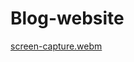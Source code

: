 # Blog-website
[screen-capture.webm](https://github.com/SreeramAditya/Blog-website/assets/76734615/208a6c86-6477-4635-a6e5-50d3dbbed9ed)
